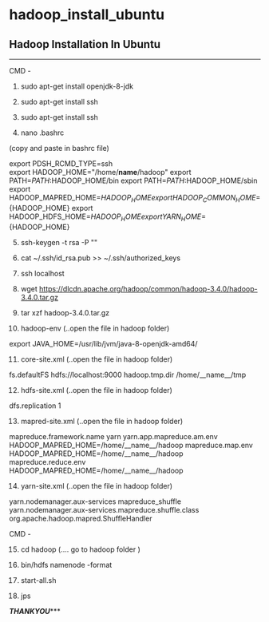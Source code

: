 # hadoop_install_ubuntu



## Hadoop Installation In Ubuntu

************************************************************************
 
CMD - 

1. sudo apt-get install openjdk-8-jdk

2. sudo apt-get install ssh

3. sudo apt-get install ssh

4. nano .bashrc

(copy and paste in bashrc file)

export PDSH_RCMD_TYPE=ssh  
export HADOOP_HOME="/home/__name__/hadoop"
export PATH=$PATH:$HADOOP_HOME/bin
export PATH=$PATH:$HADOOP_HOME/sbin 
export HADOOP_MAPRED_HOME=${HADOOP_HOME}
export HADOOP_COMMON_HOME=${HADOOP_HOME}
export HADOOP_HDFS_HOME=${HADOOP_HOME}
export YARN_HOME=${HADOOP_HOME}


5. ssh-keygen -t rsa -P ""

6. cat ~/.ssh/id_rsa.pub >> ~/.ssh/authorized_keys

7. ssh localhost

8. wget https://dlcdn.apache.org/hadoop/common/hadoop-3.4.0/hadoop-3.4.0.tar.gz

9. tar xzf hadoop-3.4.0.tar.gz

10. hadoop-env        (..open the file in hadoop folder)

export JAVA_HOME=/usr/lib/jvm/java-8-openjdk-amd64/













11. core-site.xml          (..open the file in hadoop folder)

<configuration>
    <property>
        <name>fs.defaultFS</name>
        <value>hdfs://localhost:9000</value>
    </property>
    <property>
        <name>hadoop.tmp.dir</name>
        <value>/home/__name__/tmp</value>
    </property>
</configuration>


12. hdfs-site.xml         (..open the file in hadoop folder)

<configuration>
<property>
        <name>dfs.replication</name>
        <value>1</value>
    </property>
</configuration>


13. mapred-site.xml           (..open the file in hadoop folder)

<configuration>

  <property>
        <name>mapreduce.framework.name</name>
        <value>yarn</value>
    </property>
    <property>
        <name>yarn.app.mapreduce.am.env</name>
        <value>HADOOP_MAPRED_HOME=/home/__name__/hadoop</value>
    </property>
    <property>
        <name>mapreduce.map.env</name>
        <value>HADOOP_MAPRED_HOME=/home/__name__/hadoop</value>
    </property>
    <property>
        <name>mapreduce.reduce.env</name>
        <value>HADOOP_MAPRED_HOME=/home/__name__/hadoop</value>
    </property>
</configuration>








14. yarn-site.xml            (..open the file in hadoop folder)

<configuration>

 <property>
        <name>yarn.nodemanager.aux-services</name>
        <value>mapreduce_shuffle</value>
    </property>
    <property>
        <name>yarn.nodemanager.aux-services.mapreduce.shuffle.class</name>
        <value>org.apache.hadoop.mapred.ShuffleHandler</value>
    </property> 

</configuration>    


CMD - 

15.  cd hadoop      (…. go to hadoop folder )

16. bin/hdfs namenode -format

17. start-all.sh

18. jps


*******************************THANKYOU**********************************
